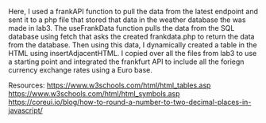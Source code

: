 Here, I used a frankAPI function to pull the data from the latest endpoint and sent it to a php file that stored that data in the weather database the was made in lab3. The useFrankData function pulls the data from the SQL database using fetch that asks the created frankdata.php to return the data from the database. Then using this data, I dynamically created a table in the HTML using insertAdjacentHTML. I copied over all the files from lab3 to use a starting point and integrated the frankfurt API to include all the foriegn currency exchange rates using a Euro base.

Resources:
https://www.w3schools.com/html/html_tables.asp
https://www.w3schools.com/html/html_symbols.asp
https://coreui.io/blog/how-to-round-a-number-to-two-decimal-places-in-javascript/
